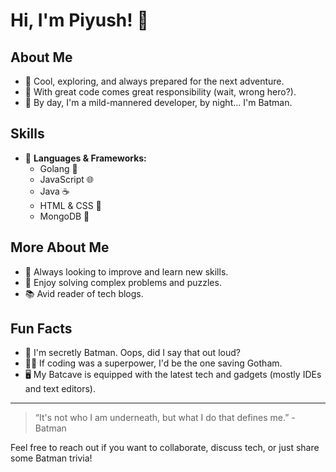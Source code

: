 # Hi, I'm Piyush! 🦇

## About Me

- 🌟 Cool, exploring, and always prepared for the next adventure.
- 🧠 With great code comes great responsibility (wait, wrong hero?).
- 🦇 By day, I'm a mild-mannered developer, by night... I'm Batman. 

## Skills

- 🦾 **Languages & Frameworks:** 
  - Golang 🦇
  - JavaScript 🌐
  - Java ☕
  - HTML & CSS 🎨
  - MongoDB 🍃

## More About Me

- 🚀 Always looking to improve and learn new skills.
- 🧩 Enjoy solving complex problems and puzzles.
- 📚 Avid reader of tech blogs.

## Fun Facts

- 🦇 I'm secretly Batman. Oops, did I say that out loud?
- 🦸‍♂️ If coding was a superpower, I'd be the one saving Gotham.
- 🖥️ My Batcave is equipped with the latest tech and gadgets (mostly IDEs and text editors).

---

> “It's not who I am underneath, but what I do that defines me.” - Batman

Feel free to reach out if you want to collaborate, discuss tech, or just share some Batman trivia!
